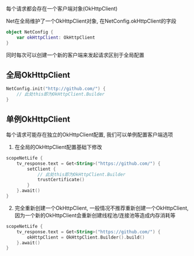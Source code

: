 每个请求都会存在一个客户端对象(OkHttpClient)

Net在全局维护了一个OkHttpClient对象, 在NetConfig.okHttpClient的字段

```kotlin
object NetConfig {
    var okHttpClient: OkHttpClient
}
```

同时每次可以创建一个新的客户端来发起请求区别于全局配置

## 全局OkHttpClient

```kotlin
NetConfig.init("http://github.com/") {
    // 此处this即为OkHttpClient.Builder
}
```


## 单例OkHttpClient

每个请求可能存在独立的OkHttpClient配置, 我们可以单例配置客户端选项

1. 在全局的OkHttpClient配置基础下修改

```kotlin
scopeNetLife {
    tv_response.text = Get<String>("https://github.com/") {
        setClient {
            // 此处this即为OkHttpClient.Builder
            trustCertificate()
        }
    }.await()
}
```

2. 完全重新创建一个OkHttpClient, 一般情况不推荐重新创建一个OkHttpClient, 因为一个新的OkHttpClient会重新创建线程池/连接池等造成内存消耗等

```kotlin
scopeNetLife {
    tv_response.text = Get<String>("https://github.com/") {
        okHttpClient = OkHttpClient.Builder().build()
    }.await()
}
```